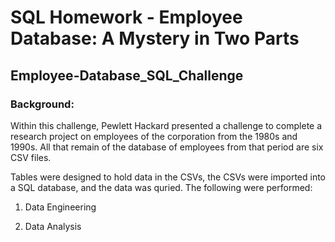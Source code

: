 # SQL Homework - Employee Database: A Mystery in Two Parts

## Employee-Database_SQL_Challenge

### Background:

Within this challenge, Pewlett Hackard presented a challenge to complete a research project on employees of the corporation from the 1980s and 1990s. All that remain of the database of employees from that period are six CSV files.

Tables were designed to hold data in the CSVs, the CSVs were imported into a SQL database, and the data was quried. The following were performed:

1. Data Engineering

2. Data Analysis
